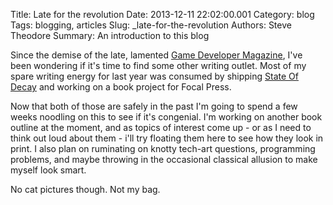 Title: Late for the revolution
Date: 2013-12-11 22:02:00.001
Category: blog
Tags: blogging, articles
Slug: _late-for-the-revolution
Authors: Steve Theodore
Summary: An introduction to this blog

Since the demise of the late, lamented [Game Developer Magazine](http://www.gdcvault.com/gdmag), I've been wondering if it's time to find some other writing outlet. Most of my spare writing energy for last year was consumed by shipping [State Of Decay](http://undeadlabs.com/about-state-of-decay/) and working on a book project for Focal Press.  
  

Now that both of those are safely in the past I'm going to spend a few weeks noodling on this to see if it's congenial.  I'm working on another book outline at the moment, and as topics of interest come up - or as I need to think out loud about them - i'll try floating them here to see how they look in print.  I also plan on ruminating on knotty tech-art questions, programming problems, and maybe throwing in the occasional classical allusion to make myself look smart.  

  

No cat pictures though.  Not my bag.

